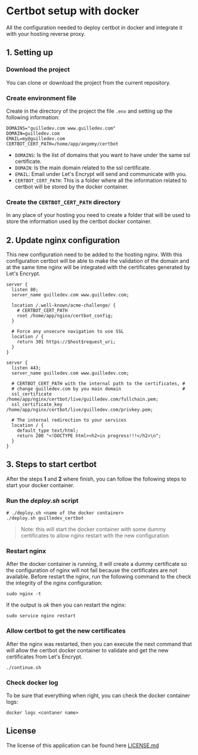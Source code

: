 # Certbot setup with docker

All the configuration needed to deploy certbot in docker and integrate it with your hosting reverse proxy.

## 1. Setting up

### Download the project

You can clone or download the project from the current repository.

### Create environment file

Create in the directory of the project the file `.env` and setting up the following information:

```
DOMAINS="guilledev.com www.guilledev.com"
DOMAIN=guilledev.com
EMAIL=my@guilledev.com
CERTBOT_CERT_PATH=/home/app/angemy/certbot
```

- `DOMAINS`: Is the list of domains that you want to have under the same ssl certificate.
- `DOMAIN`: Is the main domain related to the ssl certificate.
- `EMAIL`: Email under Let's Encrypt will send and communicate with you.
- `CERTBOT_CERT_PATH`: This is a folder where all the information related to certbot will be stored by the docker container.

### Create the `CERTBOT_CERT_PATH` directory

In any place of your hosting you need to create a folder that will be used to store the information used by the certbot docker container.

## 2. Update nginx configuration

This new configuration need to be added to the hosting nginx.
With this configuration certbot will be able to make the validation of the domain and at the same time nginx will be integrated with the certificates generated by Let's Encrypt. 

```
server {
  listen 80;
  server_name guilledev.com www.guilledev.com;

  location /.well-known/acme-challenge/ {
    # CERTBOT_CERT_PATH
    root /home/app/nginx/certbot_config;
  }

  # Force any unsecure navigation to use SSL
  location / {
    return 301 https://$host$request_uri;
  }  
}

server {
  listen 443;
  server_name guilledev.com www.guilledev.com;

  # CERTBOT_CERT_PATH with the internal path to the certificates, #
  # change guilledev.com by you main domain                       #
  ssl_certificate /home/app/nginx/certbot/live/guilledev.com/fullchain.pem;
  ssl_certificate_key /home/app/nginx/certbot/live/guilledev.com/privkey.pem;

  # The internal redirection to your services
  location / {
    default_type text/html;
    return 200 "<!DOCTYPE html><h2>in progress!!!</h2>\n";
  }
}
```

## 3. Steps to start certbot

After the steps **1** and **2** where finish, you can follow the following steps to start your docker container.

### Run the *deploy.sh* script

```
# ./deploy.sh <name of the docker container>
./deploy.sh guilledev_certbot
```

> Note: this will start the docker container with some dummy certificates to allow nginx restart with the new configuration

### Restart nginx

After the docker container is running, it will create a dummy certificate so the configuration of nginx will not fail because the certificates are not available.
Before restart the nginx, run the following command to the check the integrity of the nginx configuration:

```
sudo nginx -t
```

If the output is *ok* then you can restart the nginx:

```
sudo service nginx restart
```

### Allow certbot to get the new certificates

After the nginx was restarted, then you can execute the next command that will allow the certbot docker container to validate and get the new certificates from Let's Encrypt.

```
./continue.sh
```

### Check docker log

To be sure that everything when right, you can check the docker container logs:

```
docker logs <contaner name>
```

## License

The license of this application can be found here [LICENSE.md]()
